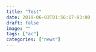 ```yaml
---
title: "Test"
date: 2019-06-03T01:56:17-03:00
draft: false
image: ""
tags: ["ac"]
categories: ["news"]
---
```


